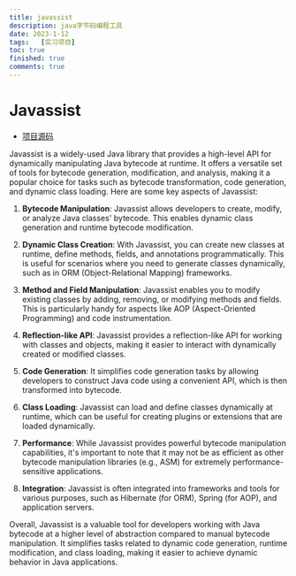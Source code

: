 ```yaml
---
title: javassist
description: java字节码编程工具
date: 2023-1-12
tags:	[实习项目]
toc: true
finished: true
comments: true
---
```



# Javassist
* [项目源码](https://github.com/jboss-javassist/javassist/tree/master/)

Javassist is a widely-used Java library that provides a high-level API for dynamically manipulating Java bytecode at runtime. It offers a versatile set of tools for bytecode generation, modification, and analysis, making it a popular choice for tasks such as bytecode transformation, code generation, and dynamic class loading. Here are some key aspects of Javassist:

1. **Bytecode Manipulation**: Javassist allows developers to create, modify, or analyze Java classes' bytecode. This enables dynamic class generation and runtime bytecode modification.

2. **Dynamic Class Creation**: With Javassist, you can create new classes at runtime, define methods, fields, and annotations programmatically. This is useful for scenarios where you need to generate classes dynamically, such as in ORM (Object-Relational Mapping) frameworks.

3. **Method and Field Manipulation**: Javassist enables you to modify existing classes by adding, removing, or modifying methods and fields. This is particularly handy for aspects like AOP (Aspect-Oriented Programming) and code instrumentation.

4. **Reflection-like API**: Javassist provides a reflection-like API for working with classes and objects, making it easier to interact with dynamically created or modified classes.

5. **Code Generation**: It simplifies code generation tasks by allowing developers to construct Java code using a convenient API, which is then transformed into bytecode.

6. **Class Loading**: Javassist can load and define classes dynamically at runtime, which can be useful for creating plugins or extensions that are loaded dynamically.

7. **Performance**: While Javassist provides powerful bytecode manipulation capabilities, it's important to note that it may not be as efficient as other bytecode manipulation libraries (e.g., ASM) for extremely performance-sensitive applications.

8. **Integration**: Javassist is often integrated into frameworks and tools for various purposes, such as Hibernate (for ORM), Spring (for AOP), and application servers.

Overall, Javassist is a valuable tool for developers working with Java bytecode at a higher level of abstraction compared to manual bytecode manipulation. It simplifies tasks related to dynamic code generation, runtime modification, and class loading, making it easier to achieve dynamic behavior in Java applications.